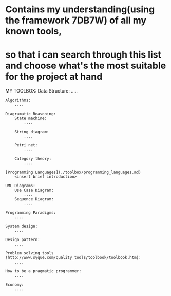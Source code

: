 # Contains my understanding(using the framework 7DB7W) of all my known tools,
# so that i can search through this list and choose what's the most suitable for the project at hand 
MY TOOLBOX: 
    Data Structure:
        .....

    Algorithms: 
        ....

    Diagramatic Reasoning: 
        State machine:  
            ....

        String diagram:
            ....

        Petri net: 
            .... 

        Category theory:
            ....

    [Programming Languages](./toolbox/programming_languages.md)
        <insert brief introduction>

    UML Diagrams: 
        Use Case Diagram:
            ....
        Sequence Diagram: 
            ....

    Programming Paradigms: 
        ....

    System design: 
        ....

    Design pattern:  
        ....

    Problem solving tools (http://www.syque.com/quality_tools/toolbook/toolbook.htm): 
        ....

    How to be a pragmatic programmer: 
        ....

    Economy: 
        ....
